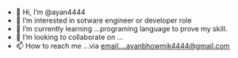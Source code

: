 - 👋 Hi, I’m @ayan4444
- 👀 I’m interested in sotware engineer or developer role
- 🌱 I’m currently learning ...programing language to prove my skill.
- 💞️ I’m looking to collaborate on ...
- 📫 How to reach me ...via email....ayanbhowmik4444@gmail.com

<!---
ayan4444/ayan4444 is a ✨ special ✨ repository because its `README.md` (this file) appears on your GitHub profile.
You can click the Preview link to take a look at your changes.
--->
